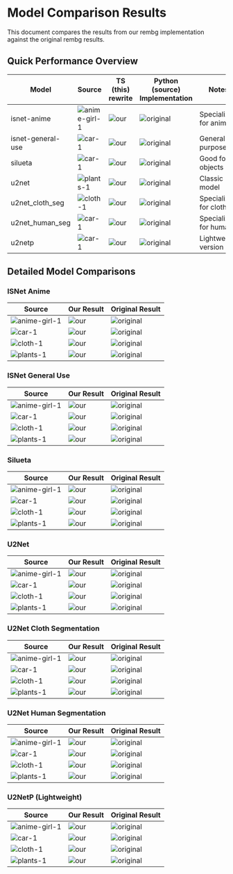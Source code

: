 # Model Comparison Results

This document compares the results from our rembg implementation against the original rembg results.

## Quick Performance Overview

| Model             | Source                                               | TS (this) rewrite                                                 | Python (source) Implementation                                     | Notes                    |
| ----------------- | ---------------------------------------------------- | ----------------------------------------------------------------- | ------------------------------------------------------------------ | ------------------------ |
| isnet-anime       | ![anime-girl-1](../public/fixtures/anime-girl-1.jpg) | ![our](../public/calculated-results/anime-girl-1.isnet-anime.png) | ![original](../public/source-results/anime-girl-1.isnet-anime.png) | Specialized for anime    |
| isnet-general-use | ![car-1](../public/fixtures/car-1.jpg)               | ![our](../public/calculated-results/car-1.isnet-general-use.png)  | ![original](../public/source-results/car-1.isnet-general-use.png)  | General purpose          |
| silueta           | ![car-1](../public/fixtures/car-1.jpg)               | ![our](../public/calculated-results/car-1.silueta.png)            | ![original](../public/source-results/car-1.silueta.png)            | Good for objects         |
| u2net             | ![plants-1](../public/fixtures/plants-1.jpg)         | ![our](../public/calculated-results/plants-1.u2net.png)           | ![original](../public/source-results/plants-1.u2net.png)           | Classic model            |
| u2net_cloth_seg   | ![cloth-1](../public/fixtures/cloth-1.jpg)           | ![our](../public/calculated-results/cloth-1.u2net_cloth_seg.png)  | ![original](../public/source-results/cloth-1.u2net_cloth_seg.png)  | Specialized for clothing |
| u2net_human_seg   | ![car-1](../public/fixtures/car-1.jpg)               | ![our](../public/calculated-results/car-1.u2net_human_seg.png)    | ![original](../public/source-results/car-1.u2net_human_seg.png)    | Specialized for humans   |
| u2netp            | ![car-1](../public/fixtures/car-1.jpg)               | ![our](../public/calculated-results/car-1.u2netp.png)             | ![original](../public/source-results/car-1.u2netp.png)             | Lightweight version      |

## Detailed Model Comparisons

### ISNet Anime

| Source                                               | Our Result                                                        | Original Result                                                    |
| ---------------------------------------------------- | ----------------------------------------------------------------- | ------------------------------------------------------------------ |
| ![anime-girl-1](../public/fixtures/anime-girl-1.jpg) | ![our](../public/calculated-results/anime-girl-1.isnet-anime.png) | ![original](../public/source-results/anime-girl-1.isnet-anime.png) |
| ![car-1](../public/fixtures/car-1.jpg)               | ![our](../public/calculated-results/car-1.isnet-anime.png)        | ![original](../public/source-results/car-1.isnet-anime.png)        |
| ![cloth-1](../public/fixtures/cloth-1.jpg)           | ![our](../public/calculated-results/cloth-1.isnet-anime.png)      | ![original](../public/source-results/cloth-1.isnet-anime.png)      |
| ![plants-1](../public/fixtures/plants-1.jpg)         | ![our](../public/calculated-results/plants-1.isnet-anime.png)     | ![original](../public/source-results/plants-1.isnet-anime.png)     |

### ISNet General Use

| Source                                               | Our Result                                                              | Original Result                                                          |
| ---------------------------------------------------- | ----------------------------------------------------------------------- | ------------------------------------------------------------------------ |
| ![anime-girl-1](../public/fixtures/anime-girl-1.jpg) | ![our](../public/calculated-results/anime-girl-1.isnet-general-use.png) | ![original](../public/source-results/anime-girl-1.isnet-general-use.png) |
| ![car-1](../public/fixtures/car-1.jpg)               | ![our](../public/calculated-results/car-1.isnet-general-use.png)        | ![original](../public/source-results/car-1.isnet-general-use.png)        |
| ![cloth-1](../public/fixtures/cloth-1.jpg)           | ![our](../public/calculated-results/cloth-1.isnet-general-use.png)      | ![original](../public/source-results/cloth-1.isnet-general-use.png)      |
| ![plants-1](../public/fixtures/plants-1.jpg)         | ![our](../public/calculated-results/plants-1.isnet-general-use.png)     | ![original](../public/source-results/plants-1.isnet-general-use.png)     |

### Silueta

| Source                                               | Our Result                                                    | Original Result                                                |
| ---------------------------------------------------- | ------------------------------------------------------------- | -------------------------------------------------------------- |
| ![anime-girl-1](../public/fixtures/anime-girl-1.jpg) | ![our](../public/calculated-results/anime-girl-1.silueta.png) | ![original](../public/source-results/anime-girl-1.silueta.png) |
| ![car-1](../public/fixtures/car-1.jpg)               | ![our](../public/calculated-results/car-1.silueta.png)        | ![original](../public/source-results/car-1.silueta.png)        |
| ![cloth-1](../public/fixtures/cloth-1.jpg)           | ![our](../public/calculated-results/cloth-1.silueta.png)      | ![original](../public/source-results/cloth-1.silueta.png)      |
| ![plants-1](../public/fixtures/plants-1.jpg)         | ![our](../public/calculated-results/plants-1.silueta.png)     | ![original](../public/source-results/plants-1.silueta.png)     |

### U2Net

| Source                                               | Our Result                                                  | Original Result                                              |
| ---------------------------------------------------- | ----------------------------------------------------------- | ------------------------------------------------------------ |
| ![anime-girl-1](../public/fixtures/anime-girl-1.jpg) | ![our](../public/calculated-results/anime-girl-1.u2net.png) | ![original](../public/source-results/anime-girl-1.u2net.png) |
| ![car-1](../public/fixtures/car-1.jpg)               | ![our](../public/calculated-results/car-1.u2net.png)        | ![original](../public/source-results/car-1.u2net.png)        |
| ![cloth-1](../public/fixtures/cloth-1.jpg)           | ![our](../public/calculated-results/cloth-1.u2net.png)      | ![original](../public/source-results/cloth-1.u2net.png)      |
| ![plants-1](../public/fixtures/plants-1.jpg)         | ![our](../public/calculated-results/plants-1.u2net.png)     | ![original](../public/source-results/plants-1.u2net.png)     |

### U2Net Cloth Segmentation

| Source                                               | Our Result                                                            | Original Result                                                        |
| ---------------------------------------------------- | --------------------------------------------------------------------- | ---------------------------------------------------------------------- |
| ![anime-girl-1](../public/fixtures/anime-girl-1.jpg) | ![our](../public/calculated-results/anime-girl-1.u2net_cloth_seg.png) | ![original](../public/source-results/anime-girl-1.u2net_cloth_seg.png) |
| ![car-1](../public/fixtures/car-1.jpg)               | ![our](../public/calculated-results/car-1.u2net_cloth_seg.png)        | ![original](../public/source-results/car-1.u2net_cloth_seg.png)        |
| ![cloth-1](../public/fixtures/cloth-1.jpg)           | ![our](../public/calculated-results/cloth-1.u2net_cloth_seg.png)      | ![original](../public/source-results/cloth-1.u2net_cloth_seg.png)      |
| ![plants-1](../public/fixtures/plants-1.jpg)         | ![our](../public/calculated-results/plants-1.u2net_cloth_seg.png)     | ![original](../public/source-results/plants-1.u2net_cloth_seg.png)     |

### U2Net Human Segmentation

| Source                                               | Our Result                                                            | Original Result                                                        |
| ---------------------------------------------------- | --------------------------------------------------------------------- | ---------------------------------------------------------------------- |
| ![anime-girl-1](../public/fixtures/anime-girl-1.jpg) | ![our](../public/calculated-results/anime-girl-1.u2net_human_seg.png) | ![original](../public/source-results/anime-girl-1.u2net_human_seg.png) |
| ![car-1](../public/fixtures/car-1.jpg)               | ![our](../public/calculated-results/car-1.u2net_human_seg.png)        | ![original](../public/source-results/car-1.u2net_human_seg.png)        |
| ![cloth-1](../public/fixtures/cloth-1.jpg)           | ![our](../public/calculated-results/cloth-1.u2net_human_seg.png)      | ![original](../public/source-results/cloth-1.u2net_human_seg.png)      |
| ![plants-1](../public/fixtures/plants-1.jpg)         | ![our](../public/calculated-results/plants-1.u2net_human_seg.png)     | ![original](../public/source-results/plants-1.u2net_human_seg.png)     |

### U2NetP (Lightweight)

| Source                                               | Our Result                                                   | Original Result                                               |
| ---------------------------------------------------- | ------------------------------------------------------------ | ------------------------------------------------------------- |
| ![anime-girl-1](../public/fixtures/anime-girl-1.jpg) | ![our](../public/calculated-results/anime-girl-1.u2netp.png) | ![original](../public/source-results/anime-girl-1.u2netp.png) |
| ![car-1](../public/fixtures/car-1.jpg)               | ![our](../public/calculated-results/car-1.u2netp.png)        | ![original](../public/source-results/car-1.u2netp.png)        |
| ![cloth-1](../public/fixtures/cloth-1.jpg)           | ![our](../public/calculated-results/cloth-1.u2netp.png)      | ![original](../public/source-results/cloth-1.u2netp.png)      |
| ![plants-1](../public/fixtures/plants-1.jpg)         | ![our](../public/calculated-results/plants-1.u2netp.png)     | ![original](../public/source-results/plants-1.u2netp.png)     |
